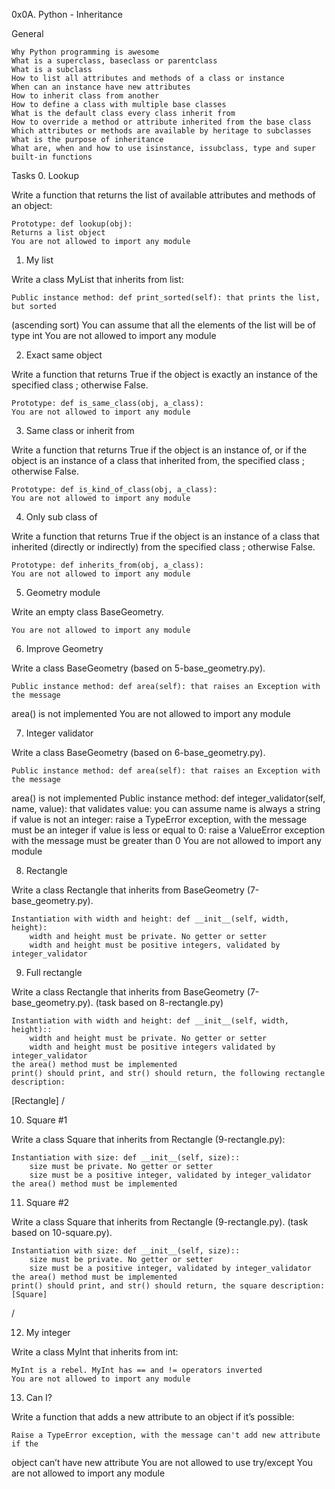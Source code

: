 0x0A. Python - Inheritance


General

    Why Python programming is awesome
    What is a superclass, baseclass or parentclass
    What is a subclass
    How to list all attributes and methods of a class or instance
    When can an instance have new attributes
    How to inherit class from another
    How to define a class with multiple base classes
    What is the default class every class inherit from
    How to override a method or attribute inherited from the base class
    Which attributes or methods are available by heritage to subclasses
    What is the purpose of inheritance
    What are, when and how to use isinstance, issubclass, type and super built-in functions


Tasks
0. Lookup

Write a function that returns the list of available attributes and methods of an object:

    Prototype: def lookup(obj):
    Returns a list object
    You are not allowed to import any module



1. My list

Write a class MyList that inherits from list:

    Public instance method: def print_sorted(self): that prints the list, but sorted 
(ascending sort)
    You can assume that all the elements of the list will be of type int
    You are not allowed to import any module



2. Exact same object

Write a function that returns True if the object is exactly an instance of the 
specified class ; otherwise False.

    Prototype: def is_same_class(obj, a_class):
    You are not allowed to import any module



3. Same class or inherit from

Write a function that returns True if the object is an instance of, or if the object is an instance of a class that inherited from, the specified class ; otherwise False.

    Prototype: def is_kind_of_class(obj, a_class):
    You are not allowed to import any module



4. Only sub class of

Write a function that returns True if the object is an instance of a class that inherited (directly or indirectly) from the specified class ; otherwise False.

    Prototype: def inherits_from(obj, a_class):
    You are not allowed to import any module




5. Geometry module

Write an empty class BaseGeometry.

    You are not allowed to import any module




6. Improve Geometry

Write a class BaseGeometry (based on 5-base_geometry.py).

    Public instance method: def area(self): that raises an Exception with the message 
area() is not implemented
    You are not allowed to import any module



7. Integer validator

Write a class BaseGeometry (based on 6-base_geometry.py).

    Public instance method: def area(self): that raises an Exception with the message 
area() is not implemented
    Public instance method: def integer_validator(self, name, value): that validates 
value:
        you can assume name is always a string
        if value is not an integer: raise a TypeError exception, with the message <name> 
must be an integer
        if value is less or equal to 0: raise a ValueError exception with the message 
<name> must be greater than 0
    You are not allowed to import any module




8. Rectangle

Write a class Rectangle that inherits from BaseGeometry (7-base_geometry.py).

    Instantiation with width and height: def __init__(self, width, height):
        width and height must be private. No getter or setter
        width and height must be positive integers, validated by integer_validator



 
9. Full rectangle 

Write a class Rectangle that inherits from BaseGeometry (7-base_geometry.py). (task based on 8-rectangle.py)

    Instantiation with width and height: def __init__(self, width, height)::
        width and height must be private. No getter or setter
        width and height must be positive integers validated by integer_validator
    the area() method must be implemented
    print() should print, and str() should return, the following rectangle description: 
[Rectangle] <width>/<height>




10. Square #1

Write a class Square that inherits from Rectangle (9-rectangle.py):

    Instantiation with size: def __init__(self, size)::
        size must be private. No getter or setter
        size must be a positive integer, validated by integer_validator
    the area() method must be implemented




11. Square #2

Write a class Square that inherits from Rectangle (9-rectangle.py). (task based on 
10-square.py).

    Instantiation with size: def __init__(self, size)::
        size must be private. No getter or setter
        size must be a positive integer, validated by integer_validator
    the area() method must be implemented
    print() should print, and str() should return, the square description: [Square] 
<width>/<height>




12. My integer

Write a class MyInt that inherits from int:

    MyInt is a rebel. MyInt has == and != operators inverted
    You are not allowed to import any module




13. Can I?

Write a function that adds a new attribute to an object if it’s possible:

    Raise a TypeError exception, with the message can't add new attribute if the 
object can’t have new attribute
    You are not allowed to use try/except
    You are not allowed to import any module
